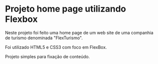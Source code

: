# Projeto home page utilizando Flexbox

Neste projeto foi feito uma home page de um web site de uma companhia de turismo denominada "FlexTurismo".

Foi utilizado HTML5 e CSS3 com foco em FlexBox.

Projeto simples para fixação de conteúdo.

